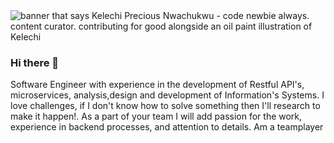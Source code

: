<img src="https://media-exp1.licdn.com/dms/image/C4E16AQEe3MCJftCdgA/profile-displaybackgroundimage-shrink_350_1400/0?e=1601510400&v=beta&t=_vGzUO_tXbqSr62S1P3PSm5TFrYmk56wrVoIrhhVxCg" alt="banner that says Kelechi Precious Nwachukwu - code newbie always. content curator. contributing for good alongside an oil paint illustration of Kelechi">

### Hi there 👋

Software Engineer with experience in the development of Restful API's, microservices, analysis,design and development of Information's Systems. I love challenges, if I don't know how to solve something then I'll research to make it happen!. As a part of your team I will add passion for the work, experience in backend processes, and attention to details. Am a teamplayer

<!--
**sredxny/sredxny** is a ✨ _special_ ✨ repository because its `README.md` (this file) appears on your GitHub profile.

Here are some ideas to get you started:

- 🔭 I’m currently working on ...
- 🌱 I’m currently learning ...
- 👯 I’m looking to collaborate on ...
- 🤔 I’m looking for help with ...
- 💬 Ask me about ...
- 📫 How to reach me: ...
- 😄 Pronouns: ...
- ⚡ Fun fact: ...
-->
